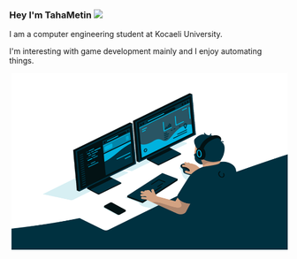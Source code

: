 ### Hey I'm TahaMetin <img src="https://media.giphy.com/media/hvRJCLFzcasrR4ia7z/giphy.gif" width="25px">
I am a computer engineering student at Kocaeli University.

I'm interesting with game development mainly and I enjoy automating things.

  <img align="right" alt="GIF" src="https://github.com/TahaMetin/TahaMetin/blob/main/code.gif?raw=true" width="500" height="320" />
